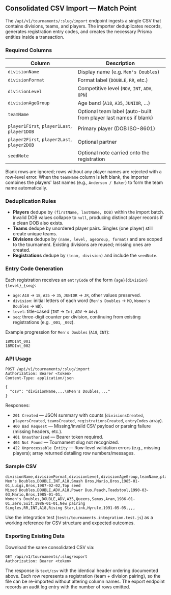 ## Consolidated CSV Import — Match Point

The `/api/v1/tournaments/:slug/import` endpoint ingests a single CSV that contains divisions, teams, and players. The importer deduplicates records, generates registration entry codes, and creates the necessary Prisma entities inside a transaction.

### Required Columns

| Column | Description |
|--------|-------------|
| `divisionName` | Display name (e.g. `Men's Doubles`) |
| `divisionFormat` | Format label (`DOUBLE`, `RR`, etc.) |
| `divisionLevel` | Competitive level (`NOV`, `INT`, `ADV`, `OPN`) |
| `divisionAgeGroup` | Age band (`A18`, `A35`, `JUNIOR`, …) |
| `teamName` | Optional team label (auto-built from player last names if blank) |
| `player1First`, `player1Last`, `player1DOB` | Primary player (DOB ISO-8601) |
| `player2First`, `player2Last`, `player2DOB` | Optional partner |
| `seedNote` | Optional note carried onto the registration |

Blank rows are ignored; rows without any player names are rejected with a row-level error. When the `teamName` column is left blank, the importer combines the players' last names (e.g., `Anderson / Baker`) to form the team name automatically.

### Deduplication Rules

- **Players** dedupe by `(firstName, lastName, DOB)` within the import batch. Invalid DOB values collapse to `null`, producing distinct player records if a clean DOB also exists.
- **Teams** dedupe by unordered player pairs. Singles (one player) still create unique teams.
- **Divisions** dedupe by `(name, level, ageGroup, format)` and are scoped to the tournament. Existing divisions are reused; missing ones are created.
- **Registrations** dedupe by `(team, division)` and include the `seedNote`.

### Entry Code Generation

Each registration receives an `entryCode` of the form `{age}{division}{level}_{seq}`:
- `age`: `A18` → `18`, `A35` → `35`, `JUNIOR` → `JR`, other values preserved.
- `division`: initial letters of each word (`Men's Doubles` → `MD`, `Women's Doubles` → `WD`).
- `level`: title-cased (`INT` → `Int`, `ADV` → `Adv`).
- `seq`: three-digit counter per division, continuing from existing registrations (e.g. `_001`, `_002`).

Example progression for `Men's Doubles` (`A18`, `INT`):
```
18MDInt_001
18MDInt_002
```

### API Usage

```
POST /api/v1/tournaments/:slug/import
Authorization: Bearer <token>
Content-Type: application/json

{
  "csv": "divisionName,...\nMen's Doubles,..."
}
```

Responses:
- `201 Created` — JSON summary with counts (`divisionsCreated`, `playersCreated`, `teamsCreated`, `registrationsCreated`, `entryCodes` array).
- `400 Bad Request` — Missing/invalid CSV payload or parsing failure (missing headers, etc.).
- `401 Unauthorized` — Bearer token required.
- `404 Not Found` — Tournament slug not recognized.
- `422 Unprocessable Entity` — Row-level validation errors (e.g., missing players); array returned detailing row numbers/messages.

### Sample CSV

```
divisionName,divisionFormat,divisionLevel,divisionAgeGroup,teamName,player1First,player1Last,player1DOB,player2First,player2Last,player2DOB,seedNote
Men's Doubles,DOUBLE,INT,A18,Smash Bros,Mario,Bros,1985-01-01,Luigi,Bros,1987-02-02,Top seed
Mixed Doubles,DOUBLE,ADV,A18,Power Duo,Peach,Toadstool,1990-03-03,Mario,Bros,1985-01-01,
Women's Doubles,DOUBLE,ADV,A35,Queens,Samus,Aran,1986-01-01,Zero,Suit,1986-01-01,New pairing
Singles,RR,INT,A18,Rising Star,Link,Hyrule,1991-05-05,,,,
```

Use the integration test (`tests/tournaments.integration.test.js`) as a working reference for CSV structure and expected outcomes.

### Exporting Existing Data

Download the same consolidated CSV via:

```
GET /api/v1/tournaments/:slug/export
Authorization: Bearer <token>
```

The response is `text/csv` with the identical header ordering documented above. Each row represents a registration (team + division pairing), so the file can be re-imported without altering column names. The export endpoint records an audit log entry with the number of rows emitted.
